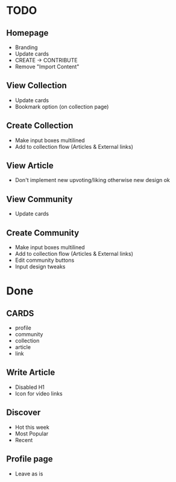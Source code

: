 # TODO

## Homepage
- Branding
- Update cards
- CREATE -> CONTRIBUTE
- Remove "Import Content"

## View Collection
- Update cards
- Bookmark option (on collection page)

## Create Collection
- Make input boxes multilined
- Add to collection flow (Articles & External links)

## View Article
- Don't implement new upvoting/liking otherwise new design ok

## View Community
- Update cards

## Create Community
- Make input boxes multilined
- Add to collection flow (Articles & External links)
- Edit community buttons
- Input design tweaks



# Done
## CARDS
- profile
- community
- collection
- article
- link

## Write Article
- Disabled H1
- Icon for video links

## Discover
- Hot this week
- Most Popular
- Recent

## Profile page 
- Leave as is
